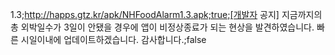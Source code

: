 1.3;http://happs.gtz.kr/apk/NHFoodAlarm1.3.apk;true;[개발자 공지] 지금까지의 총 외박일수가 3일이 안됐을 경우에 앱이 비정상종료가 되는 현상을 발견하였습니다. 빠른 시일이내에 업데이트하겠습니다. 감사합니다.;false
